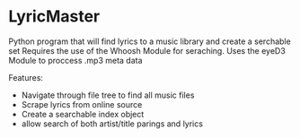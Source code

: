 LyricMaster
===========

Python program that will find lyrics to a music library and create a serchable set
Requires the use of the Whoosh Module for seraching.
Uses the eyeD3 Module to proccess .mp3 meta data

Features:
- Navigate through file tree to find all music files
- Scrape lyrics from online source
- Create a searchable index object
- allow search of both artist/title parings and lyrics
